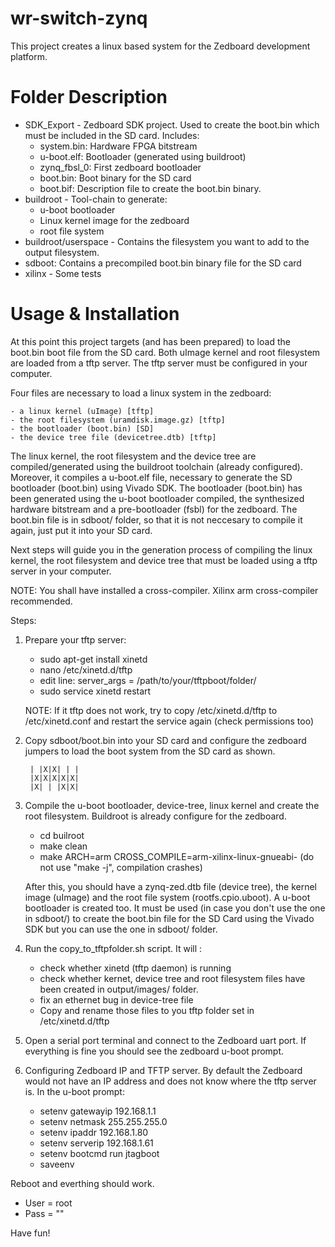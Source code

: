 wr-switch-zynq
==============
This project creates a linux based system for the Zedboard development platform. 


Folder Description
==================
* SDK_Export - Zedboard SDK project. Used to create the boot.bin which must be included in the SD card. Includes:
    - system.bin: Hardware FPGA bitstream
    - u-boot.elf: Bootloader (generated using buildroot)
    - zynq_fbsl_0: First zedboard bootloader
    - boot.bin: Boot binary for the SD card
    - boot.bif: Description file to create the boot.bin binary.
* buildroot - Tool-chain to generate:
    - u-boot bootloader
    - Linux kernel image for the zedboard
    - root file system
* buildroot/userspace - Contains the filesystem you want to add to the output filesystem.
* sdboot: Contains a precompiled boot.bin binary file for the SD card
* xilinx - Some tests


Usage & Installation
====================
At this point this project targets (and has been prepared) to load the boot.bin boot file from the SD card.
Both uImage kernel and root filesystem are loaded from a tftp server. The tftp server must be configured in your computer.

Four files are necessary to load a linux system in the zedboard: 

    - a linux kernel (uImage) [tftp]
    - the root filesystem (uramdisk.image.gz) [tftp]
    - the bootloader (boot.bin) [SD]
    - the device tree file (devicetree.dtb) [tftp]
    
The linux kernel, the root filesystem and the device tree are compiled/generated using the buildroot toolchain (already configured). Moreover, it compiles a u-boot.elf file, 
necessary to generate the SD bootloader (boot.bin) using Vivado SDK.
The bootloader (boot.bin) has been generated using the u-boot bootloader compiled, the synthesized hardware bitstream and a pre-bootloader (fsbl) for the zedboard. 
The boot.bin file is in sdboot/ folder, so that it is not neccesary to compile it again, just put it into your SD card.

Next steps will guide you in the generation process of compiling the linux kernel, the root filesystem and device tree that must be loaded using a tftp server in your computer.

NOTE: You shall have installed a cross-compiler. Xilinx arm cross-compiler recommended.

Steps:

1. Prepare your tftp server:

    - sudo apt-get install xinetd
    - nano /etc/xinetd.d/tftp
    - edit line:  server_args     = /path/to/your/tftpboot/folder/
    - sudo service xinetd restart

    NOTE: If it tftp does not work, try to copy /etc/xinetd.d/tftp to /etc/xinetd.conf and restart the service again (check permissions too)
  
2. Copy sdboot/boot.bin into your SD card and configure the zedboard jumpers to load the boot system from the SD card as shown.

        | |X|X| | |  
        |X|X|X|X|X| 
        |X| | |X|X|

3. Compile the u-boot bootloader, device-tree, linux kernel and create the root filesystem. Buildroot is already configure for the zedboard.
    - cd builroot
    - make clean
    - make ARCH=arm CROSS_COMPILE=arm-xilinx-linux-gnueabi- (do not use "make -j", compilation crashes)
    
    After this, you should have a zynq-zed.dtb file (device tree), the kernel image (uImage) and the root file system (rootfs.cpio.uboot).
    A u-boot bootloader is created too. It must be used (in case you don't use the one in sdboot/) to create the boot.bin file for the SD Card using the Vivado SDK but you can use the one in sdboot/ folder.

4. Run the copy_to_tftpfolder.sh script. It will :
    - check whether xinetd (tftp daemon) is running
    - check whether kernet, device tree and root filesystem files have been created in output/images/ folder.
    - fix an ethernet bug in device-tree file
    - Copy and rename those files to you tftp folder set in /etc/xinetd.d/tftp

5. Open a serial port terminal and connect to the Zedboard uart port. If everything is fine you should see the zedboard u-boot prompt.
6. Configuring Zedboard IP and TFTP server. By default the Zedboard would not have an IP address and does not know where the tftp server is. 
    In the u-boot prompt:
    - setenv gatewayip 192.168.1.1
    - setenv netmask 255.255.255.0
    - setenv ipaddr 192.168.1.80
    - setenv serverip 192.168.1.61
    - setenv bootcmd run jtagboot
    - saveenv
   
Reboot and everthing should work.

- User = root
- Pass = ""

Have fun!
    
    
    
    
    
    
    
    
    
    
